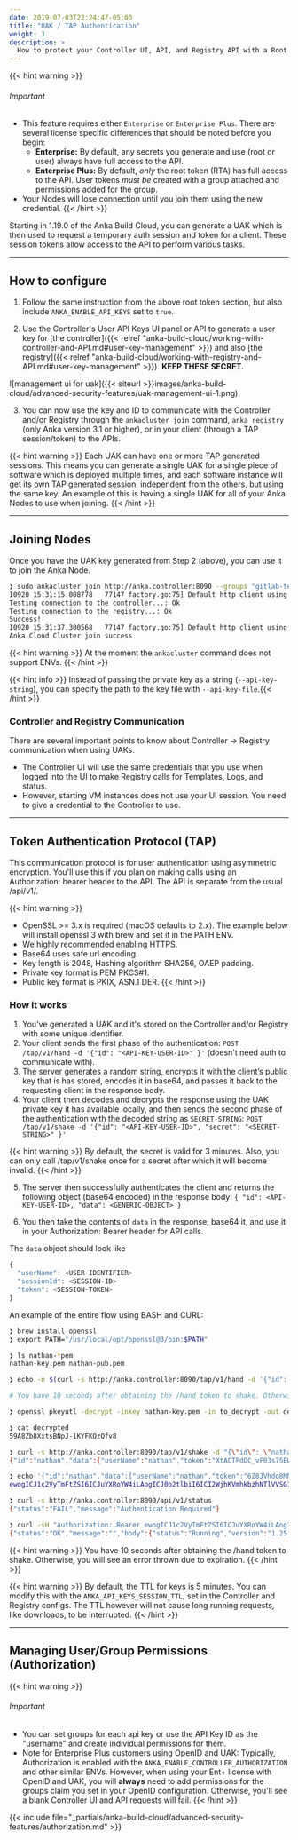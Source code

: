 ```yaml
---
date: 2019-07-03T22:24:47-05:00
title: "UAK / TAP Authentication"
weight: 3
description: >
  How to protect your Controller UI, API, and Registry API with a Root Token and/or User API keys.
---
```


{{< hint warning >}}
###### Important
- This feature requires either `Enterprise` or `Enterprise Plus`. There are several license specific differences that should be noted before you begin:
  - **Enterprise:** By default, any secrets you generate and use (root or user) always have full access to the API.
  - **Enterprise Plus:** By default, _only_ the root token (RTA) has full access to the API. User tokens _must be_ created with a group attached and permissions added for the group.
- Your Nodes will lose connection until you join them using the new credential.
{{< /hint >}}

Starting in 1.19.0 of the Anka Build Cloud, you can generate a UAK which is then used to request a temporary auth session and token for a client. These session tokens allow access to the API to perform various tasks.

---

## How to configure

1. Follow the same instruction from the above root token section, but also include `ANKA_ENABLE_API_KEYS` set to `true`.

2. Use the Controller's User API Keys UI panel or API to generate a user key for [the controller]({{< relref "anka-build-cloud/working-with-controller-and-API.md#user-key-management" >}}) and also [the registry]({{< relref "anka-build-cloud/working-with-registry-and-API.md#user-key-management" >}}). **KEEP THESE SECRET.**

![management ui for uak]({{< siteurl >}}images/anka-build-cloud/advanced-security-features/uak-management-ui-1.png)

3. You can now use the key and ID to communicate with the Controller and/or Registry through the `ankacluster join` command, `anka registry` (only Anka version 3.1 or higher), or in your client (through a TAP session/token) to the APIs.

{{< hint warning >}}
Each UAK can have one or more TAP generated sessions. This means you can generate a single UAK for a single piece of software which is deployed multiple times, and each software instance will get its own TAP generated session, independent from the others, but using the same key. An example of this is having a single UAK for all of your Anka Nodes to use when joining.
{{< /hint >}}

---

## Joining Nodes

Once you have the UAK key generated from Step 2 (above), you can use it to join the Anka Node.

```bash
❯ sudo ankacluster join http://anka.controller:8090 --groups "gitlab-test-group-env" --reserve-space 10GB --api-key-id "nathan" --api-key-string "$ANKA_API_KEY_STRING"
I0920 15:31:15.008778   77147 factory.go:75] Default http client using API Key authentication
Testing connection to the controller...: Ok
Testing connection to the registry...: Ok
Success!
I0920 15:31:37.300568   77147 factory.go:75] Default http client using API Key authentication
Anka Cloud Cluster join success
```

{{< hint warning >}} At the moment the `ankacluster` command does not support ENVs. {{< /hint >}}

{{< hint info >}} Instead of passing the private key as a string (`--api-key-string`), you can specify the path to the key file with `--api-key-file`.{{< /hint >}}


### Controller and Registry Communication

There are several important points to know about Controller -> Registry communication when using UAKs.

- The Controller UI will use the same credentials that you use when logged into the UI to make Registry calls for Templates, Logs, and status.
- However, starting VM instances does not use your UI session. You need to give a credential to the Controller to use.

---

## Token Authentication Protocol (TAP)

This communication protocol is for user authentication using asymmetric encryption. You'll use this if you plan on making calls using an Authorization: bearer header to the API. The API is separate from the usual /api/v1/.

{{< hint warning >}}
- OpenSSL >= 3.x is required (macOS defaults to 2.x). The example below will install openssl 3 with brew and set it in the PATH ENV.
- We highly recommended enabling HTTPS.
- Base64 uses safe url encoding.
- Key length is 2048, Hashing algorithm SHA256, OAEP padding.
- Private key format is PEM PKCS#1.
- Public key format is PKIX, ASN.1 DER.
{{< /hint >}}

### How it works

1. You've generated a UAK and it's stored on the Controller and/or Registry with some unique identifier.
2. Your client sends the first phase of the authentication: `POST /tap/v1/hand -d '{"id": "<API-KEY-USER-ID>" }'` (doesn't need auth to communicate with).
3. The server generates a random string, encrypts it with the client’s public key that is has stored, encodes it in base64, and passes it back to the requesting client in the response body.
4. Your client then decodes and decrypts the response using the UAK private key it has available locally, and then sends the second phase of the authentication with the decoded string as `SECRET-STRING`: `POST /tap/v1/shake -d '{"id": "<API-KEY-USER-ID>", "secret": "<SECRET-STRING>" }'`

  {{< hint warning >}}
  By default, the secret is valid for 3 minutes. Also, you can only call /tap/v1/shake once for a secret after which it will become invalid.
  {{< /hint >}}

5. The server then successfully authenticates the client and returns the following object (base64 encoded) in the response body:
`{ "id": <API-KEY-USER-ID>, "data": <GENERIC-OBJECT> }`

6. You then take the contents of `data` in the response, base64 it, and use it in your Authorization: Bearer header for API calls.

The `data` object should look like

```javascript
{
  "userName": <USER-IDENTIFIER>
  "sessionId": <SESSION-ID>
  "token": <SESSION-TOKEN>
}
```

An example of the entire flow using BASH and CURL:

```bash
❯ brew install openssl
❯ export PATH="/usr/local/opt/openssl@3/bin:$PATH"

❯ ls nathan-*pem
nathan-key.pem nathan-pub.pem

❯ echo -n $(curl -s http://anka.controller:8090/tap/v1/hand -d '{"id": "nathan"}') | base64 -d > to_decrypt

# You have 10 seconds after obtaining the /hand token to shake. Otherwise, you will see an error thrown due to expiration.

❯ openssl pkeyutl -decrypt -inkey nathan-key.pem -in to_decrypt -out decrypted -pkeyopt rsa_padding_mode:oaep -pkeyopt rsa_oaep_md:sha256

❯ cat decrypted
59A8Zb8XxtsBNpJ-1KYFKOzQfv8

❯ curl -s http://anka.controller:8090/tap/v1/shake -d "{\"id\": \"nathan\", \"secret\": \"$(cat decrypted)\" }"
{"id":"nathan","data":{"userName":"nathan","token":"XtACTPdOC_vF03s75EWSGunMGCDiU2aBIe97Pai0ruRDjhNpPZqg2w","sessionId":"34c06a2b-141a-434a-5313-a06788f20957"}}

❯ echo '{"id":"nathan","data":{"userName":"nathan","token":"6Z8JVhdo8MNUUHmFVy0bgjoSuiVJAsNYsqTdpqklqYv7j7xlJo6c2w","sessionId":"6dc7bd5e-a4b4-4c99-4b2e-c299fc101dc0"}}' | jq -r '.data' | base64
ewogICJ1c2VyTmFtZSI6ICJuYXRoYW4iLAogICJ0b2tlbiI6ICI2WjhKVmhkbzhNTlVVSG1GVnkwYmdqb1N1aVZKQXNOWXNxVGRwcWtscVl2N2o3eGxKbzZjMnciLAogICJzZXNzaW9uSWQiOiAiNmRjN2JkNWUtYTRiNC00Yzk5LTRiMmUtYzI5OWZjMTAxZGMwIgp9Cg==

❯ curl -s http://anka.controller:8090/api/v1/status
{"status":"FAIL","message":"Authentication Required"}

❯ curl -sH "Authorization: Bearer ewogICJ1c2VyTmFtZSI6ICJuYXRoYW4iLAogICJ0b2tlbiI6ICI2WjhKVmhkbzhNTlVVSG1GVnkwYmdqb1N1aVZKQXNOWXNxVGRwcWtscVl2N2o3eGxKbzZjMnciLAogICJzZXNzaW9uSWQiOiAiNmRjN2JkNWUtYTRiNC00Yzk5LTRiMmUtYzI5OWZjMTAxZGMwIgp9Cg==" http://anka.controller:8090/api/v1/status
{"status":"OK","message":"","body":{"status":"Running","version":"1.25.0-b2a027a4","registry_address":"http://anka.registry:8089","registry_status":"Running","license":"enterprise plus"}}
```

{{< hint warning >}}
You have 10 seconds after obtaining the /hand token to shake. Otherwise, you will see an error thrown due to expiration.
{{< /hint >}}

{{< hint warning >}}
By default, the TTL for keys is 5 minutes. You can modify this with the `ANKA_API_KEYS_SESSION_TTL`, set in the Controller and Registry configs. The TTL however will not cause long running requests, like downloads, to be interrupted.
{{< /hint >}}

---

## Managing User/Group Permissions (Authorization)

{{< hint warning >}}
###### Important
- You can set groups for each api key or use the API Key ID as the "username" and create individual permissions for them.
- Note for Enterprise Plus customers using OpenID and UAK: Typically, Authorization is enabled with the `ANKA_ENABLE_CONTROLLER_AUTHORIZATION` and other similar ENVs. However, when using your Ent+ license with OpenID and UAK, you will **always** need to add permissions for the groups claim you set in your OpenID configuration. Otherwise, you'll see a blank Controller UI and API requests will fail.
{{< /hint >}}

{{< include file="_partials/anka-build-cloud/advanced-security-features/authorization.md" >}}
